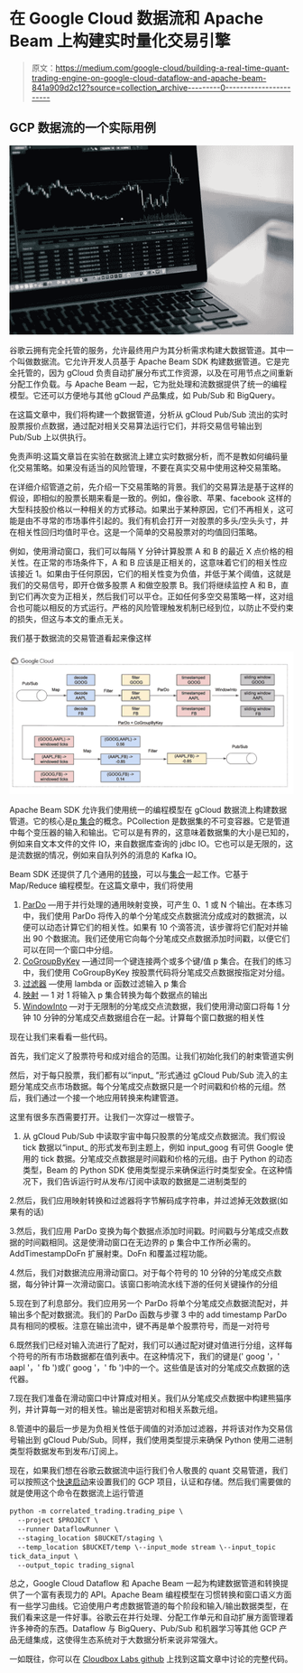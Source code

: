 # 在 Google Cloud 数据流和 Apache Beam 上构建实时量化交易引擎

> 原文：<https://medium.com/google-cloud/building-a-real-time-quant-trading-engine-on-google-cloud-dataflow-and-apache-beam-841a909d2c12?source=collection_archive---------0----------------------->

## GCP 数据流的一个实际用例

![](img/67afd429ee171d36edb46da9765d723c.png)

谷歌云拥有完全托管的服务，允许最终用户为其分析需求构建大数据管道。其中一个叫做数据流。它允许开发人员基于 Apache Beam SDK 构建数据管道。它是完全托管的，因为 gCloud 负责自动扩展分布式工作资源，以及在可用节点之间重新分配工作负载。与 Apache Beam 一起，它为批处理和流数据提供了统一的编程模型。它还可以方便地与其他 gCloud 产品集成，如 Pub/Sub 和 BigQuery。

在这篇文章中，我们将构建一个数据管道，分析从 gCloud Pub/Sub 流出的实时股票报价点数据，通过配对相关交易算法运行它们，并将交易信号输出到 Pub/Sub 上以供执行。

免责声明:这篇文章旨在实验在数据流上建立实时数据分析，而不是教如何编码量化交易策略。如果没有适当的风险管理，不要在真实交易中使用这种交易策略。

在详细介绍管道之前，先介绍一下交易策略的背景。我们的交易算法是基于这样的假设，即相似的股票长期来看是一致的。例如，像谷歌、苹果、facebook 这样的大型科技股价格以一种相关的方式移动。如果出于某种原因，它们不再相关，这可能是由不寻常的市场事件引起的。我们有机会打开一对股票的多头/空头头寸，并在相关性回归均值时平仓。这是一个简单的交易股票对的均值回归策略。

例如，使用滑动窗口，我们可以每隔 Y 分钟计算股票 A 和 B 的最近 X 点价格的相关性。在正常的市场条件下，A 和 B 应该是正相关的，这意味着它们的相关性应该接近 1。如果由于任何原因，它们的相关性变为负值，并低于某个阈值，这就是我们的交易信号，即开仓做多股票 A 和做空股票 B。我们将继续监控 A 和 B，直到它们再次变为正相关，然后我们可以平仓。正如任何多空交易策略一样，这对组合也可能以相反的方式运行。严格的风险管理触发机制已经到位，以防止不受约束的损失，但这与本文的重点无关。

我们基于数据流的交易管道看起来像这样

![](img/dca9891088015a52648ac58ab31e23dc.png)

Apache Beam SDK 允许我们使用统一的编程模型在 gCloud 数据流上构建数据管道。它的核心是[p 集合](https://beam.apache.org/documentation/sdks/javadoc/2.1.0/org/apache/beam/sdk/values/PCollection.html)的概念。PCollection 是数据集的不可变容器。它是管道中每个变压器的输入和输出。它可以是有界的，这意味着数据集的大小是已知的，例如来自文本文件的文件 IO，来自数据库查询的 jdbc IO。它也可以是无限的，这是流数据的情况，例如来自队列外的消息的 Kafka IO。

Beam SDK 还提供了几个通用的[转换](https://beam.apache.org/documentation/programming-guide/#applying-transforms)，可以与[集合](https://beam.apache.org/documentation/sdks/javadoc/2.1.0/org/apache/beam/sdk/values/PCollection.html)一起工作。它基于 Map/Reduce 编程模型。在这篇文章中，我们将使用

1.  [ParDo](https://beam.apache.org/documentation/sdks/javadoc/2.0.0/org/apache/beam/sdk/transforms/ParDo.html) —用于并行处理的通用映射变换，可产生 0、1 或 N 个输出。在本练习中，我们使用 ParDo 将传入的单个分笔成交点数据流分成成对的数据流，以便可以动态计算它们的相关性。如果有 10 个滴答流，该步骤将它们配对并输出 90 个数据流。我们还使用它向每个分笔成交点数据添加时间戳，以便它们可以在同一个窗口中分组。
2.  [CoGroupByKey](https://cloud.google.com/dataflow/java-sdk/JavaDoc/com/google/cloud/dataflow/sdk/transforms/join/CoGroupByKey) —通过同一个键连接两个或多个键/值 p 集合。在我们的练习中，我们使用 CoGroupByKey 按股票代码将分笔成交点数据按指定对分组。
3.  [过滤器](https://beam.apache.org/documentation/sdks/javadoc/2.2.0/org/apache/beam/sdk/transforms/Filter.html) —使用 lambda or 函数过滤输入 p 集合
4.  [映射](https://beam.apache.org/documentation/sdks/javadoc/2.0.0/org/apache/beam/sdk/transforms/MapElements.html) — 1 对 1 将输入 p 集合转换为每个数据点的输出
5.  [WindowInto](https://cloud.google.com/dataflow/model/windowing) —对于无限制的分笔成交点流数据，我们使用滑动窗口将每 1 分钟 10 分钟的分笔成交点数据组合在一起。计算每个窗口数据的相关性

现在让我们来看看一些代码。

首先，我们定义了股票符号和成对组合的范围。让我们初始化我们的射束管道实例

然后，对于每只股票，我们都有以“input_ <symbol>”形式通过 gCloud Pub/Sub 流入的主题分笔成交点市场数据。每个分笔成交点数据只是一个时间戳和价格的元组。然后，我们通过一个接一个地应用转换来构建管道。</symbol>

这里有很多东西需要打开。让我们一次穿过一根管子。

1.  从 gCloud Pub/Sub 中读取宇宙中每只股票的分笔成交点数据流。我们假设 tick 数据以“input_ <symbol>的形式发布到主题上，例如 input_goog 有可供 Google 使用的 tick 数据。分笔成交点数据是时间戳和价格的元组。由于 Python 的动态类型，Beam 的 Python SDK 使用类型提示来确保运行时类型安全。在这种情况下，我们告诉运行时从发布/订阅中读取的数据是二进制类型的</symbol>

2.然后，我们应用映射转换和过滤器将字节解码成字符串，并过滤掉无效数据(如果有的话)

3.然后，我们应用 ParDo 变换为每个数据点添加时间戳。时间戳与分笔成交点数据的时间戳相同。这是使滑动窗口在无边界的 p 集合中工作所必需的。AddTimestampDoFn 扩展射束。DoFn 和覆盖过程功能。

4.然后，我们对数据流应用滑动窗口。对于每个符号的 10 分钟的分笔成交点数据，每分钟计算一次滑动窗口。该窗口影响流水线下游的任何关键操作的分组

5.现在到了利息部分。我们应用另一个 ParDo 将单个分笔成交点数据流配对，并输出多个配对数据流。我们的 ParDo 函数与步骤 3 中的 add timestamp ParDo 具有相同的模板。注意在输出流中，键不再是单个股票符号，而是一对符号

6.既然我们已经对输入流进行了配对，我们可以通过配对键对值进行分组，这样每个符号的所有市场数据都在值列表中。在这种情况下，我们的键是(' goog '，' aapl '，' fb ')或(' goog '，' fb ')中的一个。这些值是该对的分笔成交点数据的迭代器。

7.现在我们准备在滑动窗口中计算成对相关。我们从分笔成交点数据中构建熊猫序列，并计算每一对的相关性。输出是密钥对和相关系数元组。

8.管道中的最后一步是为负相关性低于阈值的对添加过滤器，并将该对作为交易信号输出到 gCloud Pub/Sub。同样，我们使用类型提示来确保 Python 使用二进制类型将数据发布到发布/订阅上。

现在，如果我们想在谷歌云数据流中运行我们令人敬畏的 quant 交易管道，我们可以按照这个[快速启动](https://cloud.google.com/dataflow/docs/quickstarts/quickstart-python)来设置我们的 GCP 项目，认证和存储。然后我们需要做的就是使用这个命令在数据流上运行管道

```
python -m correlated_trading.trading_pipe \
  --project $PROJECT \
  --runner DataflowRunner \
  --staging_location $BUCKET/staging \
  --temp_location $BUCKET/temp \--input_mode stream \--input_topic tick_data_input \
  --output_topic trading_signal
```

总之，Google Cloud Dataflow 和 Apache Beam 一起为构建数据管道和转换提供了一个富有表现力的 API。Apache Beam 编程模型在习惯转换和窗口语义方面有一些学习曲线。它迫使用户考虑数据管道的每个阶段和输入/输出数据类型，在我们看来这是一件好事。谷歌云在并行处理、分配工作单元和自动扩展方面管理着许多神奇的东西。Dataflow 与 BigQuery、Pub/Sub 和机器学习等其他 GCP 产品无缝集成，这使得生态系统对于大数据分析来说非常强大。

一如既往，你可以在 [Cloudbox Labs github](https://github.com/cloudboxlabs/blog-code/tree/master/correlation_trading) 上找到这篇文章中讨论的完整代码。
